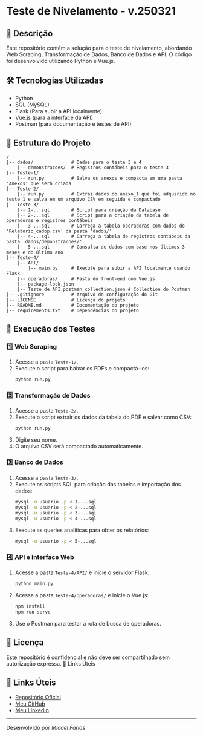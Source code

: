 # Teste de Nivelamento - v.250321

## 📌 Descrição
Este repositório contém a solução para o teste de nivelamento, abordando Web Scraping, Transformação de Dados, Banco de Dados e API. O código foi desenvolvido utilizando Python e Vue.js.

## 🛠 Tecnologias Utilizadas
- Python
- SQL (MySQL)
- Flask (Para subir a API localmente)
- Vue.js (para a interface da API)
- Postman (para documentação e testes de API)

## 📂 Estrutura do Projeto
```
/
|-- dados/              # Dados para o teste 3 e 4
    |-- demonstracoes/  # Registros contábeis para o teste 3
|-- Teste-1/           
    |-- run.py          # Salva os anexos e compacta em uma pasta 'Anexos' que será criada
|-- Teste-2/           
    |-- run.py          # Extrai dados do anexo_1 que foi adquirido no teste 1 e salva em um arquivo CSV em seguida e compactado
|-- Teste-3/           
    |-- 1-...sql        # Script para criação da Database
    |-- 2-...sql        # Script para a criação da tabela de operadoras e registros contábeis
    |-- 3-...sql        # Carrega a tabela operadoras com dados de 'Relatorio_cadop.csv' da pasta 'dados/'
    |-- 4-...sql        # Carrega a tabela de registros contábeis da pasta 'dados/demonstracoes/'.
    |-- 5-...sql        # Consulta de dados com base nos últimos 3 meses e do último ano
|-- Teste-4/           
    |-- API/
        |-- main.py     # Execute para subir a API localmente usando Flask
    |-- operadoras/     # Pasta do front-end com Vue.js
    |-- package-lock.json
    |-- Teste de API.postman_collection.json # Collection do Postman
|-- .gitignore          # Arquivo de configuração do Git
|-- LICENSE             # Licença do projeto
|-- README.md           # Documentação do projeto
|-- requirements.txt    # Dependências do projeto
```

## 🚀 Execução dos Testes

### 1️⃣ Web Scraping
1. Acesse a pasta `Teste-1/`.
2. Execute o script para baixar os PDFs e compactá-los:
   ```bash
   python run.py
   ```

### 2️⃣ Transformação de Dados
1. Acesse a pasta `Teste-2/`.
2. Execute o script extrair os dados da tabela do PDF e salvar como CSV:
   ```bash
   python run.py
   ```
3. Digite seu nome.
4. O arquivo CSV será compactado automaticamente.

### 3️⃣ Banco de Dados
1. Acesse a pasta `Teste-3/`.
2. Execute os scripts SQL para criação das tabelas e importação dos dados:
   ```bash
   mysql -u usuario -p < 1-...sql
   mysql -u usuario -p < 2-...sql
   mysql -u usuario -p < 3-...sql
   mysql -u usuario -p < 4-...sql
   ```
3. Execute as queries analíticas para obter os relatórios:
   ```bash
   mysql -u usuario -p < 5-...sql
   ```

### 4️⃣ API e Interface Web
1. Acesse a pasta `Teste-4/API/` e inicie o servidor Flask:
   ```bash
   python main.py
   ```
2. Acesse a pasta `Teste-4/operadoras/` e inicie o Vue.js:
   ```bash
   npm install
   npm run serve
   ```
3. Use o Postman para testar a rota de busca de operadoras.

## 📄 Licença
Este repositório é confidencial e não deve ser compartilhado sem autorização expressa.
🔗 Links Úteis

## 🔗 Links Úteis
- [Repositório Oficial](https://github.com/micaelfariasdev/teste-de-nivelamento)
- [Meu GitHub](https://github.com/micaelfariasdev)
- [Meu LinkedIn](https://www.linkedin.com/in/micaelfariasdev/)

---
Desenvolvido por *Micael Farias*
